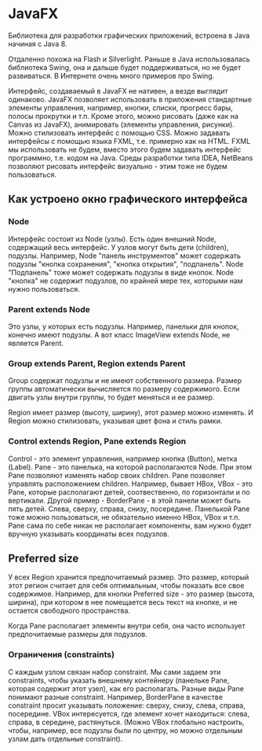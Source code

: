 # JavaFX

Библиотека для разработки графических приложений, встроена в Java
начиная с Java 8.

Отдаленно похожа на Flash и Silverlight.
Раньше в Java использовалась библиотека Swing, она и дальше будет
поддерживаться, но не будет развиваться. В Интернете очень много
примеров про Swing.

Интерфейс, создаваемый в JavaFX не нативен, а везде выглядит одинаково.
JavaFX позволяет использовать в приложения стандартные элементы
управления, например, кнопки, списки, прогресс бары, полосы прокрутки
и т.п. Кроме этого, можно рисовать (даже как на Canvas из JavaFX),
анимировать (элементы управления, рисунки). Можно стилизовать интерфейс
с помощью CSS.
Можно задавать интерфейсы с помощью языка FXML, т.е. примерно
как на HTML. FXML мы использовать не будем, вместо этого будем
задавать интерфейс программно, т.е. кодом на Java.
Среды разработки типа IDEA, NetBeans позволяют рисовать интерфейс
визуально - этим тоже не будем пользоваться.

## Как устроено окно графического интерфейса

### Node
Интерфейс состоит из Node (узлы). Есть один внешний Node, содержащий
весь интерфейс. У узлов могут быть дети (children), подузлы.
Например, Node "панель инструментов" может содержать подузлы
"кнопка сохранения", "кнопка открытия", "подпанель". Node "Подпанель"
тоже может содержать подузлы в виде кнопок. Node "кнопка" не содержит
подузлов, по крайней мере тех, которыми нам нужно пользоваться.

### Parent extends Node
Это узлы, у которых есть подузлы. Например, панельки для кнопок, 
конечно имеют подузлы. А вот класс ImageView extends Node, не является
Parent.

### Group extends Parent, Region extends Parent
Group содержат подузлы и не имеют собственного размера. Размер
группы автоматически вычисляется по размеру содержимого. Если двигать
узлы внутри группы, то будет меняться и ее размер.

Region имеет размер (высоту, ширину), этот размер можно изменять.
И Region можно стилизовать, указывая цвет фона и стиль рамки.

### Control extends Region, Pane extends Region
Control - это элемент управления, например кнопка (Button), метка
(Label).
Pane - это панелька, на которой располагаются Node. При этом
Pane позволяют изменять набор своих children. Pane позволяет
управлять расположением children.
Например, бывает HBox, VBox - это Pane, которые располагают детей,
соотвественно, по горизонтали и по вертикали. Другой пример - 
BorderPane - в этой панели может быть пять детей. Слева, сверху,
справа, снизу, посередине.
Панелькой Pane тоже можно пользоваться, не обязательно именно
HBox, VBox и т.п. Pane сама по себе никак не располагает компоненты,
вам нужно будет вручную указывать координаты всех подузлов.

## Preferred size
У всех Region хранится предпочитаемый размер. Это размер, который
этот регион считает для себя оптимальным, чтобы показать все свое
содержимое.
Например, для кнопки Preferred size - это размер (высота, ширина),
при котором в нее помещается весь текст на кнопке, и не остается
свободного пространства.

Когда Pane располагает элементы внутри себя, она часто использует
предпочитаемые размеры для подузлов.

### Ограничения (constraints)
С каждым узлом связан набор constraint. Мы сами задаем эти
constraints, чтобы указать внешнему контейнеру (панельке Pane, которая
содержит этот узел), как его располагать. Разные виды Pane
понимают разные constraint.
Например, BorderPane в качестве constraint просит указывать положение:
сверху, снизу, слева, справа, посередине.
VBox интересуется, где элемент хочет находиться: слева, справа,
в середине, растянуться. (Можно VBox глобально настроить,
чтобы, например, все подузлы были по центру, но можно отдельным
узлам дать отдельные constraint).




























